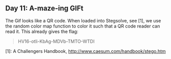 Day 11: A-maze-ing GIFt
-----------------------
The Gif looks like a QR code. When loaded into Stegsolve, see [1], we use the random color map function to color it such that a QR code reader can read it. This already gives the flag:

> HV16-otli-KbAg-MDVb-TMTO-WTDI

\[1\]: A Challengers Handbook, <http://www.caesum.com/handbook/stego.htm>
